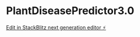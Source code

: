 # PlantDiseasePredictor3.0

[Edit in StackBlitz next generation editor ⚡️](https://stackblitz.com/~/github.com/kvontay/PlantDiseasePredictor3.0)